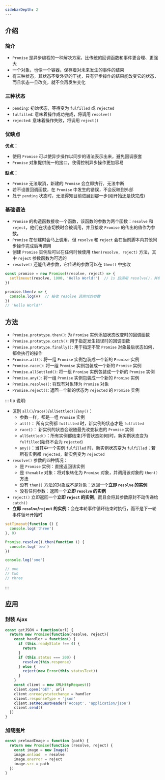 ```yaml
---
sidebarDepth: 2
---
```


## 介绍

### 简介

+ `Promise` 是异步编程的一种解决方案，比传统的回调函数和事件更合理、更强大
+ 一个对象，也像一个容器，保存着对未来发生的事件的结果
+ 有三种状态，其状态不受外界的干扰，只有异步操作的结果能改变它的状态，而且状态一旦改变，就不会再发生变化

### 三种状态

+ `pending`: 初始状态，等待变为 `fulfilled` 或 `rejected`
+ `fulfilled`: 意味着操作成功完成，将调用 `resolve()`
+ `rejected`: 意味着操作失败，将调用 `reject()`


### 优缺点

**优点：**
+ 使用 `Promise` 可以使异步操作以同步的语法表示出来，避免回调嵌套
+ `Promise` 对象提供统一的接口，使得控制异步操作更加容易

**缺点：**
+ `Promise` 无法取消，新建的 `Promise` 会立即执行，无法中断
+ 若不设置回调函数，在 `Promise` 中发生的错误，不会反映到外部
+ 处于 `pending` 状态时，无法得知目前进展到那一步(刚开始还是快完成)


### 基础语法

+ `Promise` 的构造函数接收一个函数，该函数的参数为两个函数：`resolve` 和 `reject`，他们在状态切换时会被调用，并且接收 `Promise` 的传出的值作为参数。
+ `Promise` 在创建时会马上调用，但 `resolve` 和 `reject` 会在当前脚本内其他同步操作完成后再调用
+ 创建 `Promise` 实例后可以在任何时候使用 `then(resolve, reject)` 方法，其中 `reject` 参数函数为可选的
+ `resolve()` 还能传递参数，它传递的参数可以在 `then()` 中接收
```js
const promise = new Promise((resolve, reject) => {
  setTimeout(resolve, 1000, 'Hello World!')  // 1s 后调用 resolve()，并传入字符串作为参数
})

promise.then(v => {
  console.log(v)  // 接收 resolve 调用时的参数
})
// 'Hello World!'
```




## 方法

+ `Promise.prototype.then()`: 为 `Promise` 实例添加状态改变时的回调函数
+ `Promise.prototype.catch()`: 用于指定发生错误时的回调函数
+ `Promise.prototype.finally()`: 用于指定不管 `Promise` 对象最后状态如何，都会执行的操作
+ `Promise.all()`: 将一组 `Promise` 实例包装成一个新的 `Promise` 实例
+ `Promise.race()`: 将一组 `Promise` 实例包装成一个新的 `Promise` 实例
+ `Promise.allSettled()`: 将一组 `Promise` 实例包装成一个新的 `Promise` 实例
+ `Promise.any()`: 将一组 `Promise` 实例包装成一个新的 `Promise` 实例
+ `Promise.resolve()`: 将现有对象转为 `Promise` 对象
+ `Promise.reject()`: 返回一个新的状态为 `rejected` 的 `Promise` 实例

::: tip 说明:
+ 区别 `all()`/`race()`/`allSettled()`/`any()`：
  + 参数一样，都是一组 `Promise` 实例
  + `all()`： 所有实例都 `fulfilled` 时，新实例的状态才是 `fulfilled`
  + `race()`： 新实例的状态会跟随最先改变状态的 `Promise` 实例
  + `allSettled()`：所有实例都结束(不管状态如何)时，新实例状态变为 `fulfilled`(始终不会为 `rejected`)
  + `any()`：当其中一个实例 `fulfilled` 时，新实例状态变为 `fulfilled`；若所有实例都 `rejected`，新实例变为 `rejected`
+ `resolve()` 参数的四种情况：
  + 是 `Promise` 实例：直接返回该实例
  + 是 `thenable` 对象：将对象转化为 `Promise` 对象，并调用该对象的 `then()` 方法
  + 没有 `then()` 方法的对象或不是对象：返回一个**立即 `resolve` 的实例**
  + 没有任何参数：返回一个**立即 `resolve` 的实例**
+ `reject()` 立即返回一个**立即 `reject` 的实例**，而且会将其参数原封不动传递给 `catch()`
+ **立即 `resolve`/`reject` 的实例**：会在本轮事件循环结束时执行，而不是下一轮事件循环开始时
```js
setTimeout(function () {
  console.log('three')
}, 0)

Promise.resolve().then(function () {
  console.log('two')
})

console.log('one')

// one
// two
// three
```
:::




## 应用

### 封装 Ajax

```js
const getJSON = function(url) {
  return new Promise(function(resolve, reject){
    const handler = function() {
      if (this.readyState !== 4) {
        return
      }
      if (this.status === 200) {
        resolve(this.response)
      } else {
        reject(new Error(this.statusText))
      }
    }
    const client = new XMLHttpRequest()
    client.open('GET', url)
    client.onreadystatechange = handler
    client.responseType = 'json'
    client.setRequestHeader('Accept', 'application/json')
    client.send()
  })
}
```

### 加载图片

```js
const preloadImage = function (path) {
  return new Promise(function (resolve, reject) {
    const image = new Image()
    image.onload  = resolve
    image.onerror = reject
    image.src = path
  })
}
```